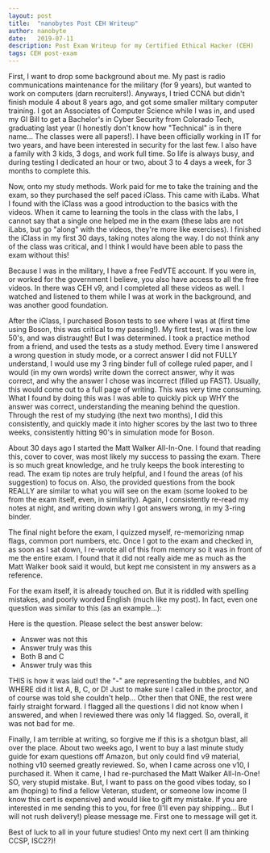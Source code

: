 ```yaml
---
layout: post
title:  "nanobytes Post CEH Writeup"
author: nanobyte
date:   2019-07-11
description: Post Exam Writeup for my Certified Ethical Hacker (CEH)
tags: CEH post-exam
---
```


First, I want to drop some background about me. My past is radio communications maintenance for the military (for 9 years), but wanted to work on computers (darn recruiters!). Anyways, I tried CCNA but didn't finish module 4 about 8 years ago, and got some smaller military computer training. I got an Associates of Computer Science while I was in, and used my GI Bill to get a Bachelor's in Cyber Security from Colorado Tech, graduating last year (I honestly don't know how "Technical" is in there name... The classes were all papers!). I have been officially working in IT for two years, and have been interested in security for the last few. I also have a family with 3 kids, 3 dogs, and work full time. So life is always busy, and during testing I dedicated an hour or two, about 3 to 4 days a week, for 3 months to complete this.

Now, onto my study methods. Work paid for me to take the training and the exam, so they purchased the self paced iClass. This came with iLabs. What I found with the iClass was a good introduction to the basics with the videos. When it came to learning the tools in the class with the labs, I cannot say that a single one helped me in the exam (these labs are not iLabs, but go "along" with the videos, they're more like exercises). I finished the iClass in my first 30 days, taking notes along the way. I do not think any of the class was critical, and I think I would have been able to pass the exam without this!

Because I was in the military, I have a free FedVTE account. If you were in, or worked for the government I believe, you also have access to all the free videos. In there was CEH v9, and I completed all these videos as well. I watched and listened to them while I was at work in the background, and was another good foundation.

After the iClass, I purchased Boson tests to see where I was at (first time using Boson, this was critical to my passing!). My first test, I was in the low 50's, and was distraught! But I was determined. I took a practice method from a friend, and used the tests as a study method. Every time I answered a wrong question in study mode, or a correct answer I did not FULLY understand, I would use my 3 ring binder full of college ruled paper, and I would (in my own words) write down the correct answer, why it was correct, and why the answer I chose was incorrect (filled up FAST). Usually, this would come out to a full page of writing. This was very time consuming. What I found by doing this was I was able to quickly pick up WHY the answer was correct, understanding the meaning behind the question. Through the rest of my studying (the next two months), I did this consistently, and quickly made it into higher scores by the last two to three weeks, consistently hitting 90's in simulation mode for Boson.

About 30 days ago I started the Matt Walker All-In-One. I found that reading this, cover to cover, was most likely my success to passing the exam. There is so much great knowledge, and he truly keeps the book interesting to read. The exam tip notes are truly helpful, and I found the areas (of his suggestion) to focus on. Also, the provided questions from the book REALLY are similar to what you will see on the exam (some looked to be from the exam itself, even, in similarity). Again, I consistently re-read my notes at night, and writing down why I got answers wrong, in my 3-ring binder.

The final night before the exam, I quizzed myself, re-memorizing nmap flags, common port numbers, etc. Once I got to the exam and checked in, as soon as I sat down, I re-wrote all of this from memory so it was in front of me the entire exam. I found that it did not really aide me as much as the Matt Walker book said it would, but kept me consistent in my answers as a reference.

For the exam itself, it is already touched on. But it is riddled with spelling mistakes, and poorly worded English (much like my post). In fact, even one question was similar to this (as an example...):


Here is the question. Please select the best answer below:

- Answer was not this
- Answer truly was this
- Both B and C
- Answer truly was this

THIS is how it was laid out! the "-" are representing the bubbles, and NO WHERE did it list A, B, C, or D! Just to make sure I called in the proctor, and of course was told she couldn't help... Other then that ONE, the rest were fairly straight forward. I flagged all the questions I did not know when I answered, and when I reviewed there was only 14 flagged. So, overall, it was not bad for me.

Finally, I am terrible at writing, so forgive me if this is a shotgun blast, all over the place. About two weeks ago, I went to buy a last minute study guide for exam questions off Amazon, but only could find v9 material, nothing v10 seemed greatly reviewed. So, when I came across one v10, I purchased it. When it came, I had re-purchased the Matt Walker All-In-One! SO, very stupid mistake. But, I want to pass on the good vibes today, so I am (hoping) to find a fellow Veteran, student, or someone low income (I know this cert is expensive) and would like to gift my mistake. If you are interested in me sending this to you, for free (I'll even pay shipping... But I will not rush delivery!) please message me. First one to message will get it.

Best of luck to all in your future studies! Onto my next cert (I am thinking CCSP, ISC2?)!
